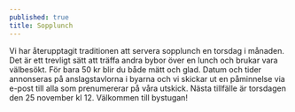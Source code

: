 ```yaml
---
published: true
title: Sopplunch
---
```

Vi har återupptagit traditionen att servera sopplunch en torsdag i månaden. Det är ett trevligt sätt att träffa andra bybor över en lunch och brukar vara välbesökt. För bara 50 kr blir du både mätt och glad. Datum och tider annonseras på anslagstavlorna i byarna och vi skickar ut en påminnelse via e-post till alla som prenumererar på våra utskick. Nästa tillfälle är torsdagen den 25 november kl 12. Välkommen till bystugan!